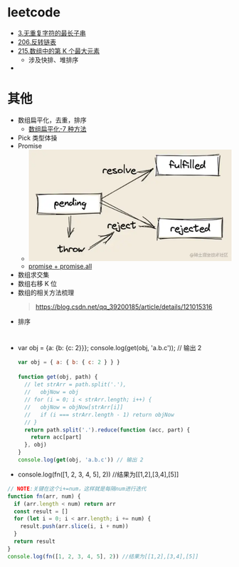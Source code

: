 # leetcode

- [3.无重复字符的最长子串](../leetcode/3.js)
- [206.反转链表](../leetcode/206.js)
- [215.数组中的第 K 个最大元素](../leetcode/215.js)
  - 涉及快排、堆排序
-

# 其他

- 数组扁平化，去重，排序
  - [数组扁平化-7 种方法](../coding/flat.js)
- Pick 类型体操
- Promise
  - ![promise流转](../assets/images/promise.png)
  - [promise + promise.all](../coding/promise.js)
- 数组求交集
- 数组右移 K 位
- 数组的相关方法梳理
  > https://blog.csdn.net/qq_39200185/article/details/121015316
- 排序

#

- var obj = {a: {b: {c: 2}}}; console.log(get(obj, 'a.b.c')); // 输出 2

  ```js
  var obj = { a: { b: { c: 2 } } }

  function get(obj, path) {
    // let strArr = path.split('.'),
    //   objNow = obj
    // for (i = 0; i < strArr.length; i++) {
    //   objNow = objNow[strArr[i]]
    //   if (i === strArr.length - 1) return objNow
    // }
    return path.split('.').reduce(function (acc, part) {
      return acc[part]
    }, obj)
  }
  console.log(get(obj, 'a.b.c')) // 输出 2
  ```

- console.log(fn([1, 2, 3, 4, 5], 2)) //结果为[[1,2],[3,4],[5]]

```js
// NOTE:关键在这个i+=num，这样就是每隔num进行迭代
function fn(arr, num) {
  if (arr.length < num) return arr
  const result = []
  for (let i = 0; i < arr.length; i += num) {
    result.push(arr.slice(i, i + num))
  }
  return result
}
console.log(fn([1, 2, 3, 4, 5], 2)) //结果为[[1,2],[3,4],[5]]
```
